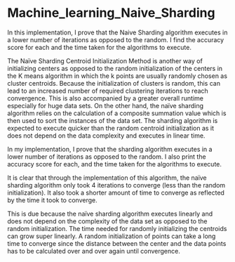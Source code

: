 # Machine_learning_Naive_Sharding
In this implementation, I prove that the Naive Sharding algorithm executes in a lower number of iterations as opposed to the random. I find the accuracy score for each and the time taken for the algorithms to execute. 

The Naïve Sharding Centroid Initialization Method is another way of initializing centers as opposed to the random initialization of the centers in the K means algorithm in which the k points are usually randomly chosen as cluster centroids. Because the initialization of clusters is random, this can lead to an increased number of required clustering iterations to reach convergence. This is also accompanied by a greater overall runtime especially for huge data sets. On the other hand, the naïve sharding algorithm relies on the calculation of a composite summation value which is then used to sort the instances of the data set. The sharding algorithm is expected to execute quicker than the random centroid initialization as it does not depend on the data complexity and executes in linear time. 

In my implementation, I prove that the sharding algorithm executes in a lower number of iterations as opposed to the random. I also print the accuracy score for each, and the time taken for the algorithms to execute.  

It is clear that through the implementation of this algorithm, the naïve sharding algorithm only took 4 iterations to converge (less than the random initialization). It also took a shorter amount of time to converge as reflected by the time it took to converge. 

This is due because the naïve sharding algorithm executes linearly and does not depend on the complexity of the data set as opposed to the random initialization. The time needed for randomly initializing the centroids can grow super linearly. A random initialization of points can take a long time to converge since the distance between the center and the data points has to be calculated over and over again until convergence.

